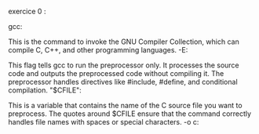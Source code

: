 exercice 0 :

gcc:

This is the command to invoke the GNU Compiler Collection, which can compile C, C++, and other programming languages.
-E:

This flag tells gcc to run the preprocessor only. It processes the source code and outputs the preprocessed code without compiling it. The preprocessor handles directives like #include, #define, and conditional compilation.
"$CFILE":

This is a variable that contains the name of the C source file you want to preprocess. The quotes around $CFILE ensure that the command correctly handles file names with spaces or special characters.
-o c:
